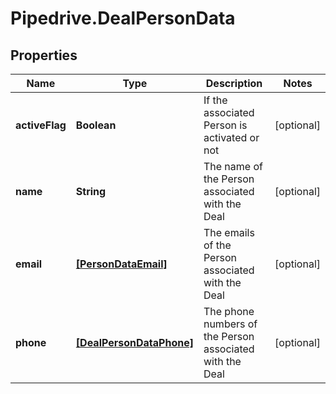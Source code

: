 # Pipedrive.DealPersonData

## Properties

Name | Type | Description | Notes
------------ | ------------- | ------------- | -------------
**activeFlag** | **Boolean** | If the associated Person is activated or not | [optional] 
**name** | **String** | The name of the Person associated with the Deal | [optional] 
**email** | [**[PersonDataEmail]**](PersonDataEmail.md) | The emails of the Person associated with the Deal | [optional] 
**phone** | [**[DealPersonDataPhone]**](DealPersonDataPhone.md) | The phone numbers of the Person associated with the Deal | [optional] 


